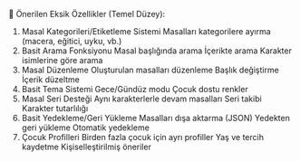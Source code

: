 🚀 Önerilen Eksik Özellikler (Temel Düzey):
1. Masal Kategorileri/Etiketleme Sistemi
Masalları kategorilere ayırma (macera, eğitici, uyku, vb.)
2. Basit Arama Fonksiyonu
Masal başlığında arama
İçerikte arama
Karakter isimlerine göre arama
3. Masal Düzenleme
Oluşturulan masalları düzenleme
Başlık değiştirme
İçerik düzeltme
5. Basit Tema Sistemi
Gece/Gündüz modu
Çocuk dostu renkler
6. Masal Seri Desteği
Aynı karakterlerle devam masalları
Seri takibi
Karakter tutarlılığı
7. Basit Yedekleme/Geri Yükleme
Masalları dışa aktarma (JSON)
Yedekten geri yükleme
Otomatik yedekleme
8. Çocuk Profilleri
Birden fazla çocuk için ayrı profiller
Yaş ve tercih kaydetme
Kişiselleştirilmiş öneriler
